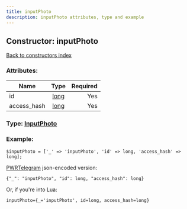 ```yaml
---
title: inputPhoto
description: inputPhoto attributes, type and example
---
```

## Constructor: inputPhoto  
[Back to constructors index](index.md)



### Attributes:

| Name     |    Type       | Required |
|----------|:-------------:|---------:|
|id|[long](../types/long.md) | Yes|
|access\_hash|[long](../types/long.md) | Yes|



### Type: [InputPhoto](../types/InputPhoto.md)


### Example:

```
$inputPhoto = ['_' => 'inputPhoto', 'id' => long, 'access_hash' => long];
```  

[PWRTelegram](https://pwrtelegram.xyz) json-encoded version:

```
{"_": "inputPhoto", "id": long, "access_hash": long}
```


Or, if you're into Lua:  


```
inputPhoto={_='inputPhoto', id=long, access_hash=long}

```


